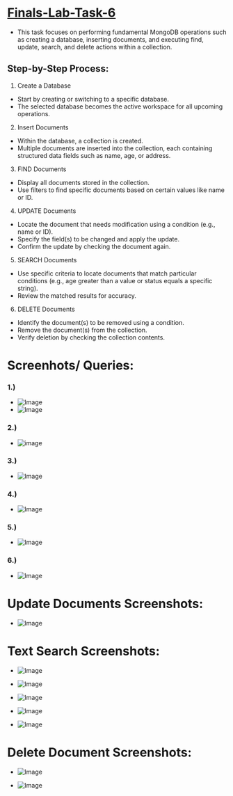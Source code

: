 # [Finals-Lab-Task-6](https://github.com/user-attachments/files/20229027/Finals.Lab.Task.6.Soguilon.docx)
- This task focuses on performing fundamental MongoDB operations such as creating a database, inserting documents, and executing find, update, search, and delete actions within a collection.

## Step-by-Step Process:

1. Create a Database

* Start by creating or switching to a specific database.
* The selected database becomes the active workspace for all upcoming operations.

2. Insert Documents

* Within the database, a collection is created.
* Multiple documents are inserted into the collection, each containing structured data fields such as name, age, or address.

3. FIND Documents

* Display all documents stored in the collection.
* Use filters to find specific documents based on certain values like name or ID.

4. UPDATE Documents

* Locate the document that needs modification using a condition (e.g., name or ID).
* Specify the field(s) to be changed and apply the update.
* Confirm the update by checking the document again.

5. SEARCH Documents

* Use specific criteria to locate documents that match particular conditions (e.g., age greater than a value or status equals a specific string).
* Review the matched results for accuracy.

6. DELETE Documents

* Identify the document(s) to be removed using a condition.
* Remove the document(s) from the collection.
* Verify deletion by checking the collection contents.

# Screenhots/ Queries:
### 1.)
- ![Image](https://github.com/user-attachments/assets/9b9c17f1-b347-4371-a7f0-758e4c985274)
- ![Image](https://github.com/user-attachments/assets/60654d49-4651-4ade-835e-97ef2db9d32a)
### 2.)
- ![image](https://github.com/user-attachments/assets/84366124-623e-4697-a8c2-eb57a82745eb)
### 3.)
- ![Image](https://github.com/user-attachments/assets/5e04d369-b079-4443-8f7e-4fbcfedd6462)
### 4.)
- ![Image](https://github.com/user-attachments/assets/977350fb-2042-452b-a200-9f017cb8e257)
### 5.)
- ![Image](https://github.com/user-attachments/assets/bb6f10bf-af5a-4120-9cc8-d693acfb51f1)
### 6.)
- ![Image](https://github.com/user-attachments/assets/6c3fec31-d589-4ef1-9347-5df6eaec273d)

# Update Documents Screenshots:
- ![Image](https://github.com/user-attachments/assets/e6cabd76-a48f-4efc-8636-678362ea64a7)
  
# Text Search Screenshots:
- ![Image](https://github.com/user-attachments/assets/d34dfb54-b3d5-4256-ac57-f7da888569dd)

- ![Image](https://github.com/user-attachments/assets/93f71687-040a-49f8-862f-4f77559e510e)

- ![Image](https://github.com/user-attachments/assets/bcfff69f-f76c-4713-bc7e-09ed699bd213)

- ![Image](https://github.com/user-attachments/assets/e36b2cfc-d586-4aca-be22-87f083744e70)

- ![Image](https://github.com/user-attachments/assets/9a038a9d-73cb-46e1-9c3b-b0249badc5d5)

# Delete Document Screenshots:
- ![Image](https://github.com/user-attachments/assets/5c44f0bd-18ba-458a-b9aa-fb2b3e670d76)

- ![Image](https://github.com/user-attachments/assets/dbb89c2b-bd0e-4b23-ab5e-7e50fe16d9ad)

